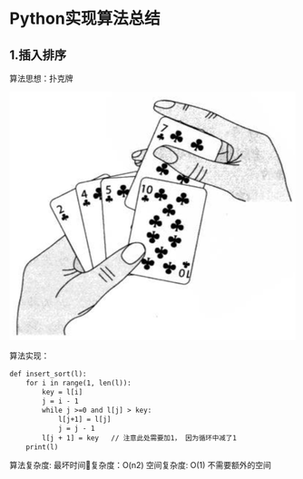 # Python实现算法总结

## 1.插入排序

算法思想：扑克牌

![扑克牌](https://github.com/medder/image/blob/master/algorithm/insert.png?raw=true)

算法实现：
```
def insert_sort(l):
    for i in range(1, len(l)):
        key = l[i]
        j = i - 1
        while j >=0 and l[j] > key:
            l[j+1] = l[j]
            j = j - 1
        l[j + 1] = key   // 注意此处需要加1， 因为循环中减了1
    print(l)
```

算法复杂度:
    最坏时间复杂度：O(n2)
    空间复杂度: O(1)  不需要额外的空间